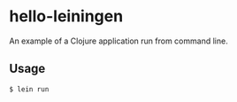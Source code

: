# hello-leiningen

An example of a Clojure application run from command line.


## Usage


    $ lein run